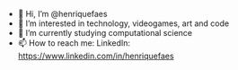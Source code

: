 - 👋 Hi, I’m @henriquefaes
- 👀 I’m interested in technology, videogames, art and code
- 🌱 I’m currently studying computational science
- 📫 How to reach me: LinkedIn: https://www.linkedin.com/in/henriquefaes

<!---
henriquefaes/henriquefaes is a ✨ special ✨ repository because its `README.md` (this file) appears on your GitHub profile.
You can click the Preview link to take a look at your changes.
--->
